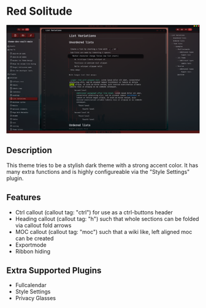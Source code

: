 # Red Solitude

![Screenshot](promo_screenshot.png)

## Description

This theme tries to be a stylish dark theme with a strong accent color. It has many extra functions and is highly configureable via the "Style Settings" plugin.

## Features

- Ctrl callout (callout tag: "ctrl") for use as a ctrl-buttons header
- Heading callout (callout tag: "h") such that whole sections can be folded via callout fold arrows
- MOC callout (callout tag: "moc") such that a wiki like, left aligned moc can be created
- Exportmode
- Ribbon hiding

## Extra Supported Plugins

- Fullcalendar
- Style Settings
- Privacy Glasses
